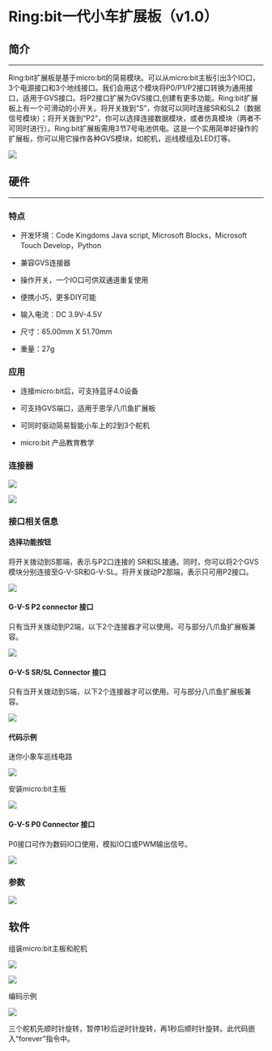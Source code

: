 # Ring:bit一代小车扩展板（v1.0）

## 简介
---

Ring:bit扩展板是基于micro:bit的简易模块。可以从micro:bit主板引出3个IO口，3个电源接口和3个地线接口。我们会用这个模块将P0/P1/P2接口转换为通用接口，适用于GVS接口。将P2接口扩展为GVS接口,创建有更多功能。Ring:bit扩展板上有一个可滑动的小开关。将开关拨到“S”，你就可以同时连接SR和SL2（数据信号模块）；将开关拨到“P2”，你可以选择连接数据模块，或者仿真模块（两者不可同时进行）。Ring:bit扩展板需用3节7号电池供电。这是一个实用简单好操作的扩展板，你可以用它操作各种GVS模块，如舵机，巡线模组及LED灯等。

![](./images/eEXC15e.png)

## 硬件
---

### 特点

- 开发环境：Code Kingdoms Java script, Microsoft Blocks，Microsoft Touch Develop，Python

- 兼容GVS连接器

- 操作开关，一个IO口可供双通道重复使用

- 便携小巧，更多DIY可能

- 输入电流：DC 3.9V-4.5V

- 尺寸：65.00mm X 51.70mm

- 重量：27g


### 应用

- 连接micro:bit后，可支持蓝牙4.0设备

- 可支持GVS端口，适用于恩孚八爪鱼扩展板

- 可同时驱动简易智能小车上的2到3个舵机

- micro:bit 产品教育教学


### 连接器

![](./images/MT6Y00d.png)

![](./images/mZ7nrlT.png)


### 接口相关信息

#### 选择功能按钮

将开关拨动到S那端，表示与P2口连接的 SR和SL接通。同时，你可以将2个GVS模块分别连接至G-V-SR和G-V-SL。将开关拨动P2那端，表示只可用P2接口。

![](./images/fMOf2AN.png)

#### G-V-S P2 connector 接口

只有当开关拨动到P2端，以下2个连接器才可以使用。可与部分八爪鱼扩展板兼容。

![](./images/A88Nuff.png)

#### G-V-S SR/SL Connector 接口

只有当开关拨动到S端，以下2个连接器才可以使用。可与部分八爪鱼扩展板兼容。

![](./images/4rhdleo.png)

#### 代码示例

迷你小象车巡线电路

![](./images/vglmizE.png)

安装micro:bit主板

![](./images/YVe6tRc.png)

#### G-V-S P0 Connector 接口

P0接口可作为数码IO口使用，模拟IO口或PWM输出信号。

![](./images/aBCvSfZ.png)

### 参数

![](./images/bsWtEid.png)

## 软件

组装micro:bit主板和舵机

![](./images/C250Lyj.png)

![](./images/6Cvdniy.png)

编码示例

![](./images/LPoVRtu.png)

三个舵机先顺时针旋转，暂停1秒后逆时针旋转，再1秒后顺时针旋转。此代码嵌入“forever”指令中。


